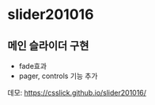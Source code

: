 # slider201016
## 메인 슬라이더 구현
- fade효과
- pager, controls 기능 추가

데모: https://csslick.github.io/slider201016/
